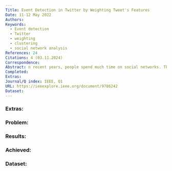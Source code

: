```yaml
---
Title: Event Detection in Twitter by Weighting Tweet's Features
Date: 11-12 May 2022
Authors: 
Keywords:
  - Event detection
  - Twitter
  - weighting
  - clustering
  - social network analysis
References: 24
Citations: 4 (03.11.2024)
Correspondence: 
Abstract: n recent years, people spend much time on social networks. They use social networks as a place to comment on personal or public events. Thus, a large amount of information is generated and shared daily in these networks. Such a massive amount of information help authorities to accurately and timely monitor and react to events. This unique specification prevents further damages, especially when a crisis occurs. Thus, event detection is attracting considerable interest among social networks research. Since Twitter is one of the most popular social networks that potentially prepare an appropriate bed for event detection, this study has been conducted on Twitter. The main idea of this research is to differentiate among tweets based on some of their features. For this purpose, the proposed methodology applies weights to the three features, including the followers' count, the retweets count, and the user location. The event detection performance is evaluated by scoring potential clusters based on weighting the three mentioned features. The results show that the average execution time and the precision of event detection in the proposed approach have been improved by 27% and 31%, respectively, in comparison to the base method. Another result of this research is detecting more events (including hot events and less important ones) in the presented method.
Completed: 
Extras: 
Journal/Q index: IEEE, Q1
URL: https://ieeexplore.ieee.org/document/9786242
Dataset:
---
```



### Extras: 
### Problem: 
### Results: 
### Achieved: 
### Dataset:


